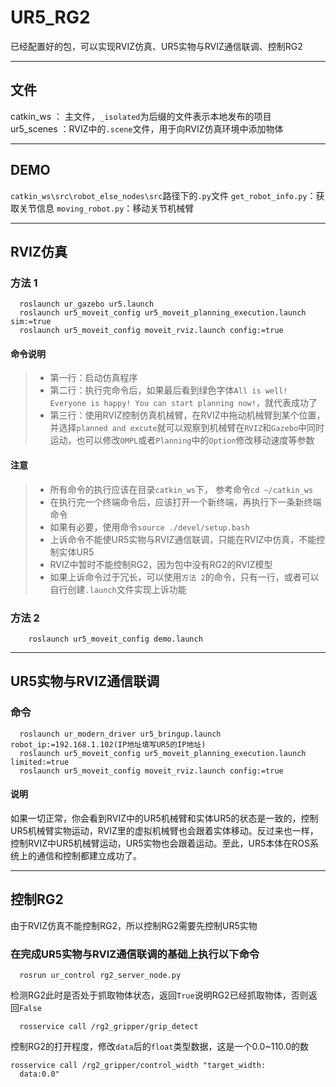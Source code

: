 # UR5_RG2
已经配置好的包，可以实现RVIZ仿真、UR5实物与RVIZ通信联调、控制RG2

------

## 文件
catkin_ws ： 主文件，`_isolated`为后缀的文件表示本地发布的项目  
ur5_scenes ：RVIZ中的`.scene`文件，用于向RVIZ仿真环境中添加物体  

------

## DEMO
`catkin_ws\src\robot_else_nodes\src`路径下的`.py`文件
`get_robot_info.py`：获取关节信息
`moving_robot.py`：移动关节机械臂

------

## RVIZ仿真
### 方法 1 
```
  roslaunch ur_gazebo ur5.launch  
  roslaunch ur5_moveit_config ur5_moveit_planning_execution.launch sim:=true  
  roslaunch ur5_moveit_config moveit_rviz.launch config:=true  
```
#### 命令说明
> * 第一行：启动仿真程序  
> * 第二行：执行完命令后，如果最后看到绿色字体`All is well! Everyone is happy! You can start planning now!`，就代表成功了  
> * 第三行：使用RVIZ控制仿真机械臂，在RVIZ中拖动机械臂到某个位置，并选择`planned and excute`就可以观察到机械臂在`RVIZ`和`Gazebo`中同时运动，也可以修改`OMPL`或者`Planning`中的`Option`修改移动速度等参数  
#### 注意
> * 所有命令的执行应该在目录`catkin_ws`下， 参考命令`cd ~/catkin_ws`  
> * 在执行完一个终端命令后，应该打开一个新终端，再执行下一条新终端命令  
> * 如果有必要，使用命令`source ./devel/setup.bash`  
> * 上诉命令不能使UR5实物与RVIZ通信联调，只能在RVIZ中仿真，不能控制实体UR5  
> * RVIZ中暂时不能控制RG2，因为包中没有RG2的RVIZ模型  
> * 如果上诉命令过于冗长，可以使用`方法 2`的命令，只有一行，或者可以自行创建`.launch`文件实现上诉功能  
### 方法 2 
```
    roslaunch ur5_moveit_config demo.launch
```

------

## UR5实物与RVIZ通信联调
### 命令
```
  roslaunch ur_modern_driver ur5_bringup.launch robot_ip:=192.168.1.102(IP地址填写UR5的IP地址)
  roslaunch ur5_moveit_config ur5_moveit_planning_execution.launch limited:=true
  roslaunch ur5_moveit_config moveit_rviz.launch config:=true
```
#### 说明
如果一切正常，你会看到RVIZ中的UR5机械臂和实体UR5的状态是一致的，控制UR5机械臂实物运动，RVIZ里的虚拟机械臂也会跟着实体移动。反过来也一样，控制RVIZ中UR5机械臂运动，UR5实物也会跟着运动。至此，UR5本体在ROS系统上的通信和控制都建立成功了。

-----

## 控制RG2
由于RVIZ仿真不能控制RG2，所以控制RG2需要先控制UR5实物
### 在完成UR5实物与RVIZ通信联调的基础上执行以下命令
```
  rosrun ur_control rg2_server_node.py  
```
检测RG2此时是否处于抓取物体状态，返回`True`说明RG2已经抓取物体，否则返回`False`
```
  rosservice call /rg2_gripper/grip_detect
```
控制RG2的打开程度，修改`data`后的`float`类型数据，这是一个0.0~110.0的数
``` 
rosservice call /rg2_gripper/control_width "target_width:  
  data:0.0"
```
